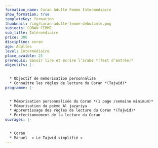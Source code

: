 ```yaml
---
formation_name: Coran Adulte Femme Intermédiaire
show_formation: true
templateKey: formation
thumbnail: /img/coran-adulte-femme-débutante.png
subjects: CORAN FEMME
sub_title: Intérmédiaire
price: 300
discipline: coran
age: Adultes
level: Intermédiaire
place_avaible: 25
prerequis: Savoir lire et écrire l’arabe *(Test d’entrée)*
objectifs: |-
  

  * Objectif de mémorisation personnalisé
  * Connaitre les règles de lecture du Coran *(Tajwid)*
programme: |-
  

  * Mémorisation personnalisée du Coran *(1 page /semaine minimum)*
  * Mémorisation du poème Al jazariya
  * Apprentissage des règles de lecture du Coran *(Tajwid)*
  * Perfectionnement de la lecture du Coran
ouvrages: |-
  

  * Coran
  * Manuel  « Le Tajwid simplifié »
---
```

